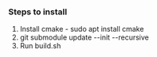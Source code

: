 ### Steps to install
1. Install cmake - sudo apt install cmake
2. git submodule update --init --recursive
3. Run build.sh

